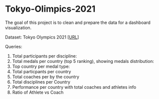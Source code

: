 # Tokyo-Olimpics-2021

The goal of this project is to clean and prepare the data for a dashboard visualization.

Dataset: Tokyo Olympics 2021  [[URL](https://www.kaggle.com/arvinthsss/2021-tokyo-olympics-dive-deep-in-sql/notebook)]

Queries:
1. Total participants per discipline:
2. Total medals per country (top 5 ranking), showing medals distribution:
3. Top country per medal type:
4. Total particpants per country
5. Total coaches per by the country
6. Total disciplines per Country
7. Performance per country with total coaches and athletes info
8. Ratio of Athlete vs Coach
